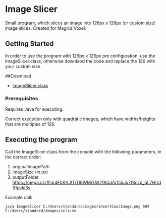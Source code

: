 # Image Slicer

Small program, which slices an image into 126px x 126px (or custom size) image slices. Created for Magica Voxel.

## Getting Started

In order to use the program with 126px x 126px pre configuration, use the ImageSlicer.class, otherwise downlaod the code and replace the 126 with your custom size.

##Download
* [ImageSlicer.class](https://mega.nz/#!ar4F0KAJ!TjTl9WMrkWZfRQJArf55Jx7f8czd_qL7HDd51pvki3s)



### Prerequisites

Requires Java for executing.

Correct execution only with quadratic images, which have widths/heights that are multiples of 126.

## Executing the program

Call the ImageSlicer.class from the console with the following parameters, in the correct order:
1) originalImagePath
2) imageSize (in px)
3) outputFolder
https://mega.nz/#!ar4F0KAJ!TjTl9WMrkWZfRQJArf55Jx7f8czd_qL7HDd51pvki3s

Example call:

```
java ImageSlicer C:/Users/standard/images/insertCoolImage.png 504 C:/Users/standard/images/sclices
```


